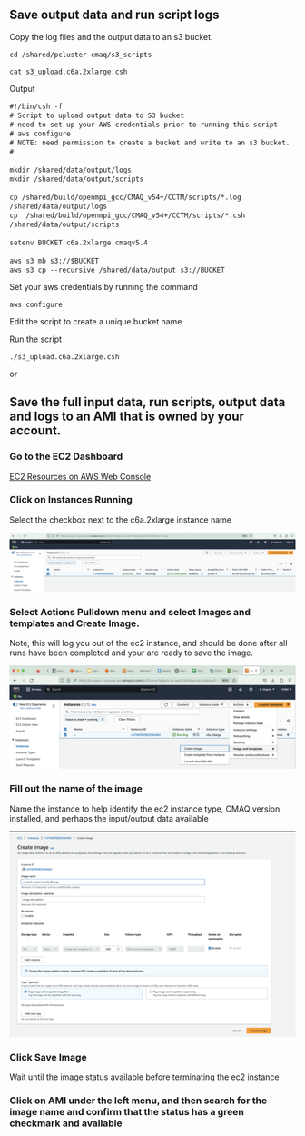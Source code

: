 ## Save output data and run script logs 

Copy the log files and the output data to an s3 bucket.


```
cd /shared/pcluster-cmaq/s3_scripts
```

```
cat s3_upload.c6a.2xlarge.csh
```

Output

```
#!/bin/csh -f
# Script to upload output data to S3 bucket
# need to set up your AWS credentials prior to running this script
# aws configure
# NOTE: need permission to create a bucket and write to an s3 bucket. 
# 

mkdir /shared/data/output/logs
mkdir /shared/data/output/scripts

cp /shared/build/openmpi_gcc/CMAQ_v54+/CCTM/scripts/*.log /shared/data/output/logs
cp  /shared/build/openmpi_gcc/CMAQ_v54+/CCTM/scripts/*.csh /shared/data/output/scripts

setenv BUCKET c6a.2xlarge.cmaqv5.4

aws s3 mb s3://$BUCKET
aws s3 cp --recursive /shared/data/output s3://BUCKET
```

Set your aws credentials by running the command

```
aws configure
```


Edit the script to create a unique bucket name

Run the script

```
./s3_upload.c6a.2xlarge.csh
```



or

## Save the full input data, run scripts, output data and logs to an AMI that is owned by your account.

### Go to the EC2 Dashboard 

<a href="https://us-east-1.console.aws.amazon.com/ec2/home?region=us-east-1">EC2 Resources on AWS Web Console</a>


### Click on Instances Running

Select the checkbox next to the c6a.2xlarge instance name

![Select Instance on EC2 Dashboard](../web-vm/ec2_select_instance_checkbox.png)

### Select Actions Pulldown menu and select Images and templates and Create Image.

Note, this will log you out of the ec2 instance, and should be done after all runs have been completed and your are ready to save the image.

![Create Image on EC2 Dashboard](../web-vm/ec2_web_console_save_image.png)

### Fill out the name of the image 

Name the instance to help identify the ec2 instance type, CMAQ version installed, and perhaps the input/output data available

![Confirm Save Image on EC2 Dashboard](../web-vm/ec2_create_image.png)


### Click Save Image

Wait until the image status available before terminating the ec2 instance

### Click on AMI under the left menu, and then search for the image name and confirm that the status has a green checkmark and available

